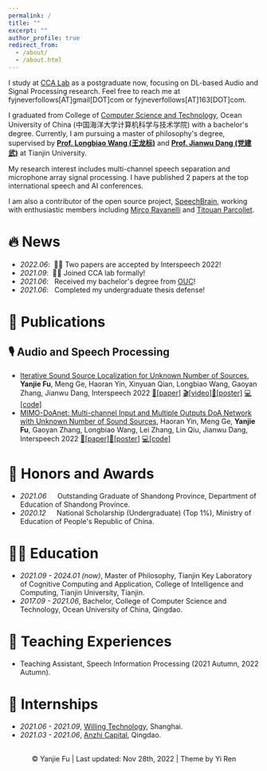```yaml
---
permalink: /
title: ""
excerpt: ""
author_profile: true
redirect_from: 
  - /about/
  - /about.html
---
```



<span class='anchor' id='about-me'></span>

I study at [CCA Lab](http://cic.tju.edu.cn/faculty/wanglongbiao/labs.html) as a postgraduate now, focusing on DL-based Audio and Signal Processing research. Feel free to reach me at fyjneverfollows[AT]gmail[DOT]com or fyjneverfollows[AT]163[DOT]com.

I graduated from College of [Computer Science and Technology](https://it.ouc.edu.cn/cs/main.htm), Ocean University of China (中国海洋大学计算机科学与技术学院) with a bachelor's degree. Currently, I am pursuing a master of philosophy's degree, supervised by **[Prof. Longbiao Wang (王龙标)](http://cic.tju.edu.cn/faculty/wanglongbiao/wang.html)** and **[Prof. Jianwu Dang (党建武)](https://scholar.google.com/citations?user=Wk5ApskAAAAJ)** at Tianjin University.

<!-- I won the National Scholarship (top 1% of high school undergraduates). -->

My research interest includes multi-channel speech separation and microphone array signal processing. I have published 2 papers at the top international speech and AI conferences.

I am also a contributor of the open source project, [SpeechBrain](https://github.com/speechbrain/speechbrain), working with enthusiastic members including [Mirco Ravanelli](https://sites.google.com/site/mircoravanelli/) and [Titouan Parcollet](http://www.darnault-parcollet.fr/).
<!-- with <a href='https://scholar.google.com/citations?&user=S4rcLewAAAAJ'><strong><span id='total_cit'>0</span></strong> total google scholar citations</a>. -->


# 🔥 News
- *2022.06*: &nbsp;🎉🎉 Two papers are accepted by Interspeech 2022! 
- *2021.09*: &nbsp;🎉🎉 Joined CCA lab formally! 
- *2021.06*: &nbsp; Received my bachelor's degree from [OUC](http://www.ouc.edu.cn/main.htm)! 
- *2021.06*: &nbsp; Completed my undergraduate thesis defense! 

# 📝 Publications 

## 🎙️ Audio and Speech Processing
- [Iterative Sound Source Localization for Unknown Number of Sources](https://www.isca-speech.org/archive/interspeech_2022/fu22c_interspeech.html), **Yanjie Fu**, Meng Ge, Haoran Yin, Xinyuan Qian, Longbiao Wang, Gaoyan Zhang, Jianwu Dang, Interspeech 2022 [📜[paper]](https://www.isca-speech.org/archive/interspeech_2022/fu22c_interspeech.html) [🎬[video]](https://www.bilibili.com/video/BV1kD4y1b75n)[📰[poster]](https://drive.google.com/file/d/1TpxvtH9qwZCaqP2NnKhQ4FAzZqJj83EM/view?usp=sharing) [💻[code]](https://github.com/FYJNEVERFOLLOWS/ISSL)
- [MIMO-DoAnet: Multi-channel Input and Multiple Outputs DoA Network with Unknown Number of Sound Sources](https://www.isca-speech.org/archive/interspeech_2022/yin22b_interspeech.html), Haoran Yin, Meng Ge, **Yanjie Fu**, Gaoyan Zhang, Longbiao Wang, Lei Zhang, Lin Qiu, Jianwu Dang, Interspeech 2022 [📜[paper]](https://www.isca-speech.org/archive/interspeech_2022/yin22b_interspeech.html)[📰[poster]](https://drive.google.com/file/d/1bTSSorgCL5C4chIGBAmC3Y4nZ6S0-uht/view?usp=sharing) [💻[code]](https://github.com/TJU-haoran/VCTK-16k-simulated)


# 🏅 Honors and Awards
- *2021.06* &emsp; Outstanding Graduate of Shandong Province, Department of Education of Shandong Province. 
- *2020.12* &emsp; National Scholarship (Undergraduate) (Top 1%), Ministry of Education of People's Republic of China.  


# 👨‍🎓 Education
- *2021.09 - 2024.01 (now)*, Master of Philosophy, Tianjin Key Laboratory of Cognitive Computing and Application, College of Intelligence and Computing, Tianjin University, Tianjin. 
- *2017.09 - 2021.06*, Bachelor, College of Computer Science and Technology, Ocean University of China, Qingdao. 

<!-- # 💬 Invited Talks 
- *2021.03*, .  \| [\[video\]](https://github.com/) -->

# 📖 Teaching Experiences
- Teaching Assistant, Speech Information Processing (2021 Autumn, 2022 Autumn).

# 💼 Internships
- *2021.06 - 2021.09*, [Willing Technology](https://www.weiling.cn/), Shanghai.
- *2021.03 - 2021.06*, [Anzhi Capital](https://www.anzhicapital.com/), Qingdao.

<center>
    <script type="text/javascript" id="clustrmaps" src="//clustrmaps.com/map_v2.js?d=gQjO4hHduemuAibbLx1mm69deVzeCKRbLOGaDaL5eoU&cl=ffffff&w=a"></script>
    <br> &copy; Yanjie Fu | Last updated: Nov 28th, 2022 | Theme by Yi Ren
</center>